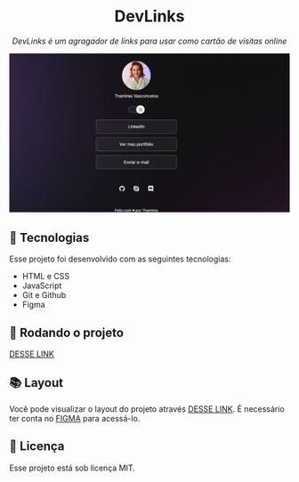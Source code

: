 <h1 align="center">DevLinks</h1>
<p align="center"><i>DevLinks é um agragador de links para usar como cartão de visitas online</i></p>

<p align="center">
  <img alt="projeto DevLinks" src=".github/preview.png" whidth="100%">
</p>

## 🔧 Tecnologias

Esse projeto foi desenvolvido com as seguintes tecnologias:

- HTML e CSS
- JavaScript
- Git e Github
- Figma

## 🚀 Rodando o projeto

[DESSE LINK](https://thamiresvs.github.io/perfil-usuario/)

## 📚 Layout

Você pode visualizar o layout do projeto através [DESSE LINK](https://www.figma.com/file/y9TYS0uD22aVp0nD4dvNSE/DevLinks-•-Projeto-Discover-(Community)?type=design&node-id=10-620&mode=design&t=gnebVhhzSNfSByQ1-0). É necessário ter conta no [FIGMA](https://figma.com) para acessá-lo.

## :memo: Licença

Esse projeto está sob licença MIT.

